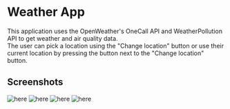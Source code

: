# Weather App
This application uses the OpenWeather's OneCall API and WeatherPollution API to get weather and air quality data.<br>
The user can pick a location using the "Change location" button or use their current location by pressing the button next to the "Change location" button.


## Screenshots

![here](IMG_5285.PNG?raw=true "Optional Title")
![here](IMG_5286.PNG?raw=true "Optional Title")
![here](IMG_5287.PNG?raw=true "Optional Title")
![here](IMG_5288.PNG?raw=true "Optional Title")
